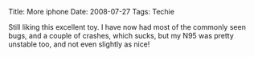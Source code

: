 Title: More iphone
Date: 2008-07-27
Tags: Techie

Still liking this excellent toy. I have now had most of the commonly seen bugs, and a couple of crashes, which sucks, but my N95 was pretty unstable too, and not even slightly as nice!
